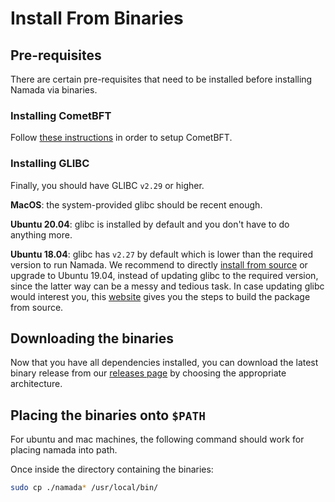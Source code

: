 # Install From Binaries

## Pre-requisites
There are certain pre-requisites that need to be installed before installing Namada via binaries. 

### Installing CometBFT

Follow [these instructions](./installing-cometbft.md) in order to setup CometBFT.

### Installing GLIBC

Finally, you should have GLIBC `v2.29` or higher.

**MacOS**: the system-provided glibc should be recent enough.

**Ubuntu 20.04**: glibc is installed by default and you don't have to do anything more.

**Ubuntu 18.04**: glibc has `v2.27` by default which is lower than the required version to run Namada. We recommend to directly [install from source](./source.md) or upgrade to Ubuntu 19.04, instead of updating glibc to the required version, since the latter way can be a messy and tedious task. In case updating glibc would interest you, this [website](http://www.linuxfromscratch.org/lfs/view/9.0-systemd/chapter05/glibc.html) gives you the steps to build the package from source.

## Downloading the binaries

Now that you have all dependencies installed, you can download the latest binary release from our [releases page](https://github.com/anoma/namada/releases) by choosing the appropriate architecture.

## Placing the binaries onto `$PATH`
For ubuntu and mac machines, the following command should work for placing namada into path.

Once inside the directory containing the binaries:
```bash
sudo cp ./namada* /usr/local/bin/
```

